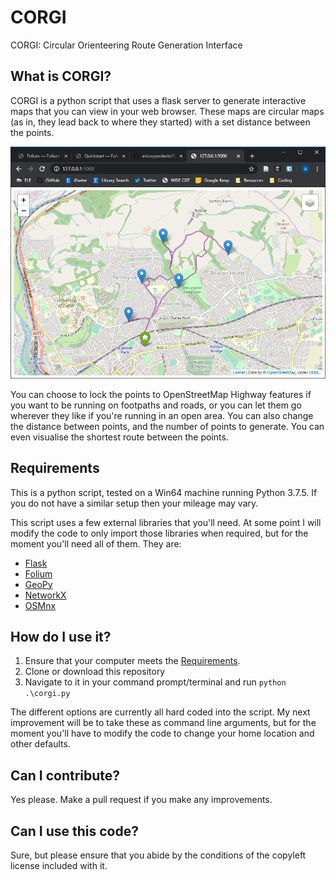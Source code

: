 # CORGI
CORGI: Circular Orienteering Route Generation Interface

## What is CORGI?
CORGI is a python script that uses a flask server to generate interactive maps that you can view in your web browser. These maps are circular maps (as in, they lead back to where they started) with a set distance between the points.

![](screenshot.png)

You can choose to lock the points to OpenStreetMap Highway features if you want to be running on footpaths and roads, or you can let them go wherever they like if you're running in an open area. You can also change the distance between points, and the number of points to generate. You can even visualise the shortest route between the points.

## Requirements
This is a python script, tested on a Win64 machine running Python 3.7.5. If you do not have a similar setup then your mileage may vary.

This script uses a few external libraries that you'll need. At some point I will modify the code to only import those libraries when required, but for the moment you'll need all of them. They are:

* [Flask](https://pypi.org/project/Flask/)
* [Folium](https://pypi.org/project/folium/)
* [GeoPy](https://pypi.org/project/geopy/)
* [NetworkX](https://pypi.org/project/networkx/)
* [OSMnx](https://pypi.org/project/osmnx/)

## How do I use it?
1. Ensure that your computer meets the [Requirements](#Requirements).
2. Clone or download this repository
3. Navigate to it in your command prompt/terminal and run `python .\corgi.py`

The different options are currently all hard coded into the script. My next improvement will be to take these as command line arguments, but for the moment you'll have to modify the code to change your home location and other defaults.

## Can I contribute?
Yes please. Make a pull request if you make any improvements.

## Can I use this code?
Sure, but please ensure that you abide by the conditions of the copyleft license included with it.
